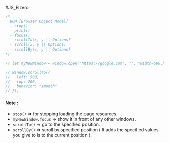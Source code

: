 #JS_Elzero 

```js
/*
  BOM [Browser Object Model]
  - stop()
  - print()
  - focus()
  - scrollTo(x, y || Options)
  - scroll(x, y || Options)       
  - scrollBy(x, y || Options)
*/

// let myNewWindow = window.open("https://google.com", "", "width=500,height=500");

// window.scrollTo({
//   left: 500,
//   top: 200,
//   behavior: "smooth"
// });
```

#### Note :
- `stop()` => for stopping loading the page resources.
- `myNewWindow.focus`  => show it in front of any other windows. 
- `scrollTo()`  => go to the specified position.
- `scrollBy()`  => scroll by specified position ( It adds the specified values you give to is to the current position ).

